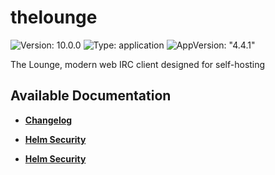 # thelounge

![Version: 10.0.0](https://img.shields.io/badge/Version-10.0.0-informational?style=flat-square) ![Type: application](https://img.shields.io/badge/Type-application-informational?style=flat-square) ![AppVersion: "4.4.1"](https://img.shields.io/badge/AppVersion-"4.4.1"-informational?style=flat-square)

The Lounge, modern web IRC client designed for self-hosting

## Available Documentation

- [**Changelog**](CHANGELOG)

- [**Helm Security**](container-security)

- [**Helm Security**](helm-security)

